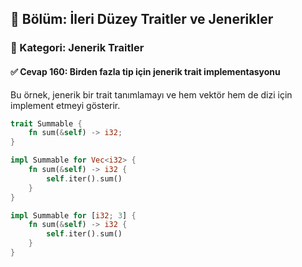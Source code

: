 ## 📘 Bölüm: İleri Düzey Traitler ve Jenerikler  
### 🔹 Kategori: Jenerik Traitler  
#### ✅ Cevap 160: Birden fazla tip için jenerik trait implementasyonu

Bu örnek, jenerik bir trait tanımlamayı ve hem vektör hem de dizi için implement etmeyi gösterir.

```rust
trait Summable {
    fn sum(&self) -> i32;
}

impl Summable for Vec<i32> {
    fn sum(&self) -> i32 {
        self.iter().sum()
    }
}

impl Summable for [i32; 3] {
    fn sum(&self) -> i32 {
        self.iter().sum()
    }
}
```
